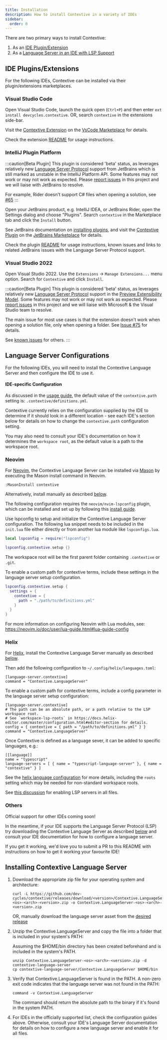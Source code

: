 ```yaml
---
title: Installation
description: How to install Contextive in a variety of IDEs
sidebar:
  order: 0
---
```


There are two primary ways to install Contextive:

1. As an [IDE Plugin/Extension](#ide-pluginsextensions)
2. As a [Language Server in an IDE with LSP Support](#language-server-configurations)

## IDE Plugins/Extensions

For the following IDEs, Contextive can be installed via their plugin/extensions marketplaces.

### Visual Studio Code

Open Visual Studio Code, launch the quick open (`Ctrl+P`) and then enter `ext install devcycles.contextive`.  OR, search `contextive` in the extensions side-bar.

Visit the [Contextive Extension](https://marketplace.visualstudio.com/items?itemName=devcycles.contextive) on the [VsCode Marketplace](https://marketplace.visualstudio.com/items?itemName=devcycles.contextive) for details.

Check the extension [README](https://github.com/dev-cycles/contextive/blob/main/src/vscode/contextive/README.md) for usage instructions.

### IntelliJ Plugin Platform

:::caution[Beta Plugin]
This plugin is considered 'beta' status, as leverages relatively new [Language Server Protocol](https://plugins.jetbrains.com/docs/intellij/language-server-protocol.html) support from JetBrains which is still marked as unstable in the IntelliJ Platform API. Some features may not work or may not work as expected. Please [report issues](https://github.com/dev-cycles/contextive/issues/new?assignees=&labels=&projects=&template=bug_report.md&title=) in this project and we will liaise with JetBrains to resolve.
 
For example, Rider doesn't support C# files when opening a solution, see [#65](https://github.com/dev-cycles/contextive/issues/65)
:::

Open your JetBrains product, e.g. IntelliJ IDEA, or JetBrains Rider, open the Settings dialog and choose "Plugins".  Search `contextive` in the Marketplace tab and click the `Install` button.

See JetBrains documentation on [installing plugins](https://www.jetbrains.com/help/idea/managing-plugins.html), and visit the [Contextive Plugin](https://plugins.jetbrains.com/plugin/23928-contextive) on the [JetBrains Marketplace](https://plugins.jetbrains.com/plugin/23928-contextive) for details.

Check the plugin [README](https://github.com/dev-cycles/contextive/blob/main/src/intellij/contextive/README.md) for usage instructions, known issues and links to related JetBrains issues with the Language Server Protocol support.

### Visual Studio 2022

Open Visual Studio 2022. Use the `Extensions` -> `Manage Extensions...` menu option. Search for `Contextive` and click `Install`.

:::caution[Beta Plugin]
This plugin is considered 'beta' status, as leverages relatively new [Language Server Protocol](https://learn.microsoft.com/en-us/visualstudio/extensibility/visualstudio.extensibility/language-server-provider/language-server-provider?view=vs-2022) support in the [Preview Extensibility Model](https://learn.microsoft.com/en-us/visualstudio/extensibility/visualstudio.extensibility/?view=vs-2022). Some features may not work or may not work as expected. Please [report issues](https://github.com/dev-cycles/contextive/issues/new?assignees=&labels=&projects=&template=bug_report.md&title=) in this project and we will liaise with Microsoft & the Visual Studio team to resolve.
 
The main issue for most use cases is that the extension doesn't work when opening a solution file, only when opening a folder.  See [Issue #75](https://github.com/dev-cycles/contextive/issues/75) for details.

See [known issues](https://github.com/dev-cycles/contextive/blob/main/src/visualstudio/contextive/contextive/README.md#known-issues) for others.
:::

## Language Server Configurations

For the following IDEs, you will need to install the Contextive Language Server and then configure the IDE to use it.

#### IDE-specific Configuration

As discussed in the [usage guide](../usage), the default value of the `contextive.path` setting is: `.contextive/definitions.yml`.

Contextive currently relies on the configuration supplied by the IDE to determine if it should look in a different location - see each IDE's section below for details on how to change the `contextive.path` configuration setting.

You may also need to consult your IDE's documentation on how it determines the `workspace root`, as the default value is a path to the workspace root.

### Neovim

For [Neovim](https://neovim.io/), the Contextive Language Server can be installed via [Mason](https://github.com/williamboman/mason.nvim) by executing the Mason install command in Neovim.

```
:MasonInstall contextive
```

Alternatively, install manually as described [below](#installing-contextive-language-server).

The following configuration requires the `neovim/nvim-lspconfig` plugin, which can be installed and set up by following this [install guide](https://github.com/neovim/nvim-lspconfig#install).

Use lspconfig to setup and initialize the Contextive Language Server configuration. The following lua snippet needs to be included in the `init.lua` file either directly or from another lua module like `lspconfigs.lua`.

```lua
local lspconfig = require("lspconfig")

lspconfig.contextive.setup {}
```

The workspace root will be the first parent folder containing `.contextive` or `.git`.

To enable a custom path for contextive terms, include these settings in the language server setup configuration.

```lua
lspconfig.contextive.setup {
  settings = {
    contextive = {
      path = "./path/to/definitions.yml"
    }
  }
}
```

For more information on configuring Neovim with Lua modules, see: https://neovim.io/doc/user/lua-guide.html#lua-guide-config

### Helix

For [Helix](https://helix-editor.com/), install the Contextive Language Server manually as described [below](#installing-contextive-language-server).

Then add the following configuration to `~/.config/helix/languages.toml`:

```
[language-server.contextive]
command = "Contextive.LanguageServer"
```

To enable a custom path for contextive terms, include a config parameter in the language server setup configuration:

```
[language-server.contextive]
# The path can be an absolute path, or a path relative to the LSP workspace root.
# See `workspace-lsp-roots` in https://docs.helix-editor.com/master/configuration.html#editor-section for details.
config = { contextive = { path = "/path/to/definitions.yml" } }
command = "Contextive.LanguageServer"
```

Once Contextive is defined as a language sever, it can be added to specific languages, e.g.:

```
[[language]]
name = "typescript"
language-servers = [ { name = "typescript-language-server" }, { name = "contextive" } ]
```

See the [helix language configuration](https://docs.helix-editor.com/languages.html?highlight=roots#language-configuration) for more details, including the `roots` setting which may be needed for non-standard workspace roots.


See [this discussion](https://github.com/helix-editor/helix/discussions/8850) for enabling LSP servers in all files.

### Others

Official support for other IDEs coming soon!

In the meantime, if your IDE supports the Language Server Protocol (LSP) try downloading the Contextive Language Server as described [below](#installing-contextive-language-server) and consult your IDE documentation for how to configure a language server.

If you get it working, we'd love you to submit a PR to this README with instructions on how to get it working your favourite IDE!

## Installing Contextive Language Server


1. Download the appropriate zip file for your operating system and architecture:

   ```shell
   curl -L https://github.com/dev-cycles/contextive/releases/download/<version>/Contextive.LanguageServer-<os>-<arch>-<version>.zip -o Contextive.LanguageServer-<os>-<arch>-<version>.zip
   ```
  
   OR, manually download the language server asset from the [desired release](https://github.com/dev-cycles/contextive/releases)

2. Unzip the Contextive.LanguageServer and copy the file into a folder that is included in your system's PATH:

   Assuming the $HOME/bin directory has been created beforehand and is included in the system's PATH.

   ```shell
   unzip Contextive.LanguageServer-<os>-<arch>-<version>.zip -d contextive-language-server
   cp contextive-language-server/Contextive.LanguageServer $HOME/bin
   ```

3. Verify that Contextive.LanguageServer is found in the PATH. A non-zero exit code indicates that the language server was not found in the PATH:

   ```shell
   command -v Contextive.LanguageServer
   ```

   The command should return the absolute path to the binary if it's found in the system PATH.

4. For IDEs in the officially supported list, check the configuration guides above.  Otherwise, consult your IDE's Language Server documentation for details on how to configure a new language server and enable it for all files.